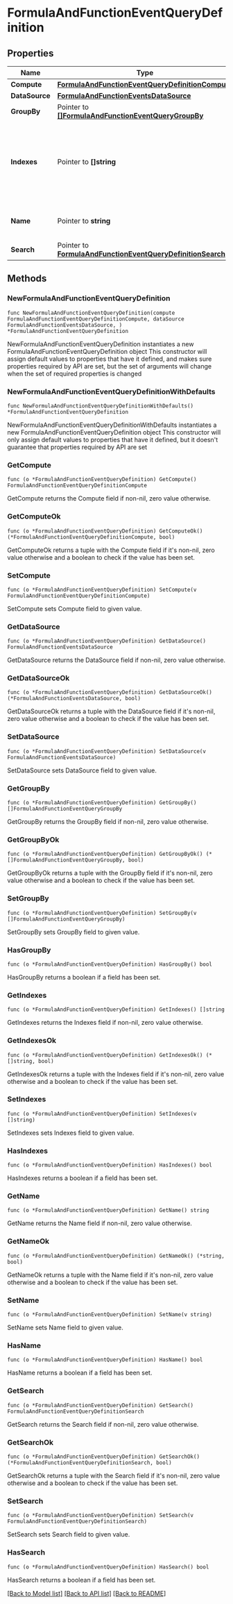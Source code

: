 # FormulaAndFunctionEventQueryDefinition

## Properties

Name | Type | Description | Notes
------------ | ------------- | ------------- | -------------
**Compute** | [**FormulaAndFunctionEventQueryDefinitionCompute**](FormulaAndFunctionEventQueryDefinition_compute.md) |  | 
**DataSource** | [**FormulaAndFunctionEventsDataSource**](FormulaAndFunctionEventsDataSource.md) |  | 
**GroupBy** | Pointer to [**[]FormulaAndFunctionEventQueryGroupBy**](FormulaAndFunctionEventQueryGroupBy.md) | Group by options. | [optional] 
**Indexes** | Pointer to **[]string** | An array of index names to query in the stream. Omit or use &#x60;[]&#x60; to query all indexes at once. | [optional] 
**Name** | Pointer to **string** | Name of the query for use in formulas. | [optional] 
**Search** | Pointer to [**FormulaAndFunctionEventQueryDefinitionSearch**](FormulaAndFunctionEventQueryDefinition_search.md) |  | [optional] 

## Methods

### NewFormulaAndFunctionEventQueryDefinition

`func NewFormulaAndFunctionEventQueryDefinition(compute FormulaAndFunctionEventQueryDefinitionCompute, dataSource FormulaAndFunctionEventsDataSource, ) *FormulaAndFunctionEventQueryDefinition`

NewFormulaAndFunctionEventQueryDefinition instantiates a new FormulaAndFunctionEventQueryDefinition object
This constructor will assign default values to properties that have it defined,
and makes sure properties required by API are set, but the set of arguments
will change when the set of required properties is changed

### NewFormulaAndFunctionEventQueryDefinitionWithDefaults

`func NewFormulaAndFunctionEventQueryDefinitionWithDefaults() *FormulaAndFunctionEventQueryDefinition`

NewFormulaAndFunctionEventQueryDefinitionWithDefaults instantiates a new FormulaAndFunctionEventQueryDefinition object
This constructor will only assign default values to properties that have it defined,
but it doesn't guarantee that properties required by API are set

### GetCompute

`func (o *FormulaAndFunctionEventQueryDefinition) GetCompute() FormulaAndFunctionEventQueryDefinitionCompute`

GetCompute returns the Compute field if non-nil, zero value otherwise.

### GetComputeOk

`func (o *FormulaAndFunctionEventQueryDefinition) GetComputeOk() (*FormulaAndFunctionEventQueryDefinitionCompute, bool)`

GetComputeOk returns a tuple with the Compute field if it's non-nil, zero value otherwise
and a boolean to check if the value has been set.

### SetCompute

`func (o *FormulaAndFunctionEventQueryDefinition) SetCompute(v FormulaAndFunctionEventQueryDefinitionCompute)`

SetCompute sets Compute field to given value.


### GetDataSource

`func (o *FormulaAndFunctionEventQueryDefinition) GetDataSource() FormulaAndFunctionEventsDataSource`

GetDataSource returns the DataSource field if non-nil, zero value otherwise.

### GetDataSourceOk

`func (o *FormulaAndFunctionEventQueryDefinition) GetDataSourceOk() (*FormulaAndFunctionEventsDataSource, bool)`

GetDataSourceOk returns a tuple with the DataSource field if it's non-nil, zero value otherwise
and a boolean to check if the value has been set.

### SetDataSource

`func (o *FormulaAndFunctionEventQueryDefinition) SetDataSource(v FormulaAndFunctionEventsDataSource)`

SetDataSource sets DataSource field to given value.


### GetGroupBy

`func (o *FormulaAndFunctionEventQueryDefinition) GetGroupBy() []FormulaAndFunctionEventQueryGroupBy`

GetGroupBy returns the GroupBy field if non-nil, zero value otherwise.

### GetGroupByOk

`func (o *FormulaAndFunctionEventQueryDefinition) GetGroupByOk() (*[]FormulaAndFunctionEventQueryGroupBy, bool)`

GetGroupByOk returns a tuple with the GroupBy field if it's non-nil, zero value otherwise
and a boolean to check if the value has been set.

### SetGroupBy

`func (o *FormulaAndFunctionEventQueryDefinition) SetGroupBy(v []FormulaAndFunctionEventQueryGroupBy)`

SetGroupBy sets GroupBy field to given value.

### HasGroupBy

`func (o *FormulaAndFunctionEventQueryDefinition) HasGroupBy() bool`

HasGroupBy returns a boolean if a field has been set.

### GetIndexes

`func (o *FormulaAndFunctionEventQueryDefinition) GetIndexes() []string`

GetIndexes returns the Indexes field if non-nil, zero value otherwise.

### GetIndexesOk

`func (o *FormulaAndFunctionEventQueryDefinition) GetIndexesOk() (*[]string, bool)`

GetIndexesOk returns a tuple with the Indexes field if it's non-nil, zero value otherwise
and a boolean to check if the value has been set.

### SetIndexes

`func (o *FormulaAndFunctionEventQueryDefinition) SetIndexes(v []string)`

SetIndexes sets Indexes field to given value.

### HasIndexes

`func (o *FormulaAndFunctionEventQueryDefinition) HasIndexes() bool`

HasIndexes returns a boolean if a field has been set.

### GetName

`func (o *FormulaAndFunctionEventQueryDefinition) GetName() string`

GetName returns the Name field if non-nil, zero value otherwise.

### GetNameOk

`func (o *FormulaAndFunctionEventQueryDefinition) GetNameOk() (*string, bool)`

GetNameOk returns a tuple with the Name field if it's non-nil, zero value otherwise
and a boolean to check if the value has been set.

### SetName

`func (o *FormulaAndFunctionEventQueryDefinition) SetName(v string)`

SetName sets Name field to given value.

### HasName

`func (o *FormulaAndFunctionEventQueryDefinition) HasName() bool`

HasName returns a boolean if a field has been set.

### GetSearch

`func (o *FormulaAndFunctionEventQueryDefinition) GetSearch() FormulaAndFunctionEventQueryDefinitionSearch`

GetSearch returns the Search field if non-nil, zero value otherwise.

### GetSearchOk

`func (o *FormulaAndFunctionEventQueryDefinition) GetSearchOk() (*FormulaAndFunctionEventQueryDefinitionSearch, bool)`

GetSearchOk returns a tuple with the Search field if it's non-nil, zero value otherwise
and a boolean to check if the value has been set.

### SetSearch

`func (o *FormulaAndFunctionEventQueryDefinition) SetSearch(v FormulaAndFunctionEventQueryDefinitionSearch)`

SetSearch sets Search field to given value.

### HasSearch

`func (o *FormulaAndFunctionEventQueryDefinition) HasSearch() bool`

HasSearch returns a boolean if a field has been set.


[[Back to Model list]](../README.md#documentation-for-models) [[Back to API list]](../README.md#documentation-for-api-endpoints) [[Back to README]](../README.md)


